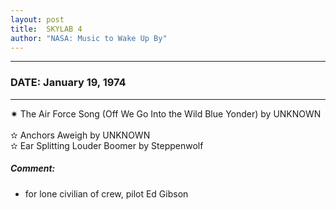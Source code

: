 ```yaml
---
layout: post
title:  SKYLAB 4
author: "NASA: Music to Wake Up By"
---
```


----
### DATE: January 19, 1974
----
✷ The Air Force Song  (Off We Go Into the Wild Blue Yonder) by UNKNOWN  &nbsp;<br />✫ Anchors Aweigh by UNKNOWN  &nbsp;<br />✫ Ear Splitting Louder Boomer by Steppenwolf

##### Comment:
* for lone civilian of crew, pilot Ed Gibson
